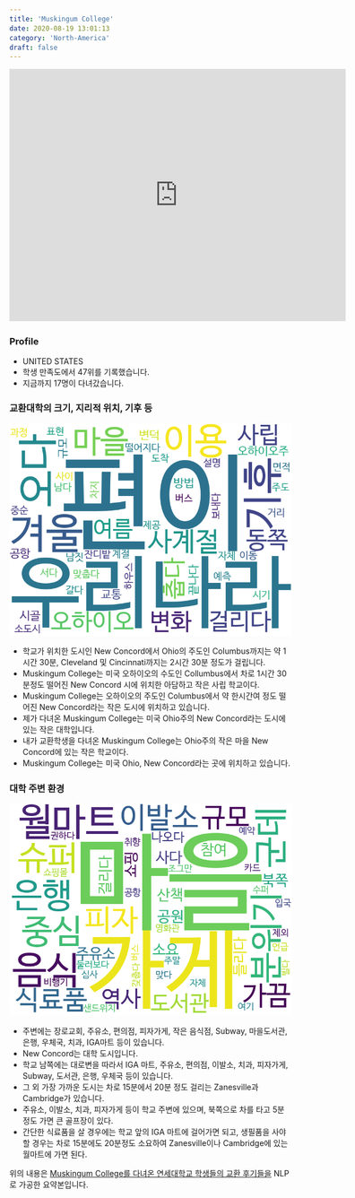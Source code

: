 ```yaml
---
title: 'Muskingum College'
date: 2020-08-19 13:01:13
category: 'North-America'
draft: false
---
```


<iframe
width="600"
height="450"
frameborder="0" style="border:0"
src="https://www.google.com/maps/embed/v1/place?key=AIzaSyC9e1AME-pVmWC4hBpFdu5S4dKzyepa3HQ&q=Muskingum+College&center=40.000294200000006,-81.7390462&zoom=14" allowfullscreen>
</iframe>

### Profile

* UNITED STATES
* 학생 만족도에서 47위를 기록했습니다.
* 지금까지 17명이 다녀갔습니다. 

### 교환대학의 크기, 지리적 위치, 기후 등

![gen_info-WordCloud](../univ_wordclouds_okt/gen_info/US000118_gen_info_okt.png)

* 학교가 위치한 도시인 New Concord에서 Ohio의 주도인 Columbus까지는 약 1시간 30분, Cleveland 및 Cincinnati까지는 2시간 30분 정도가 걸립니다.
* Muskingum College는 미국 오하이오의 수도인 Collumbus에서 차로 1시간 30분정도 떨어진 New Concord 시에 위치한 아담하고 작은 사립 학교이다.
* Muskingum College는 오하이오의 주도인 Columbus에서 약 한시간여 정도 떨어진 New Concord라는 작은 도시에 위치하고 있습니다.
* 제가 다녀온 Muskingum College는 미국 Ohio주의 New Concord라는 도시에 있는 작은 대학입니다.
* 내가 교환학생을 다녀온 Muskingum College는 Ohio주의 작은 마을 New Concord에 있는 작은 학교이다.
* Muskingum College는 미국 Ohio, New Concord라는 곳에 위치하고 있습니다.


### 대학 주변 환경

![env_info-WordCloud](../univ_wordclouds_okt/env_info/US000118_env_info_okt.png)

* 주변에는 장로교회, 주유소, 편의점, 피자가게, 작은 음식점, Subway, 마을도서관, 은행, 우체국, 치과, IGA마트 등이 있습니다.
* New Concord는 대학 도시입니다.
* 학교 남쪽에는 대로변을 따라서 IGA 마트, 주유소, 편의점, 이발소, 치과, 피자가게, Subway, 도서관, 은행, 우체국 등이 있습니다.
* 그 외 가장 가까운 도시는 차로 15분에서 20분 정도 걸리는 Zanesville과 Cambridge가 있습니다.
* 주유소, 이발소, 치과, 피자가게 등이 학교 주변에 있으며, 북쪽으로 차를 타고 5분 정도 가면 큰 골프장이 있다.
* 간단한 식료품을 살 경우에는 학교 앞의 IGA 마트에 걸어가면 되고, 생필품을 사야 할 경우는 차로 15분에도 20분정도 소요하여 Zanesville이나 Cambridge에 있는 월마트에 가면 된다.


위의 내용은 [Muskingum College를 다녀온 연세대학교 학생들의 교환 후기들을](http://oia.yonsei.ac.kr/partner/expReport.asp?ucode=US000118&bgbn=A) NLP로 가공한 요약본입니다. 
